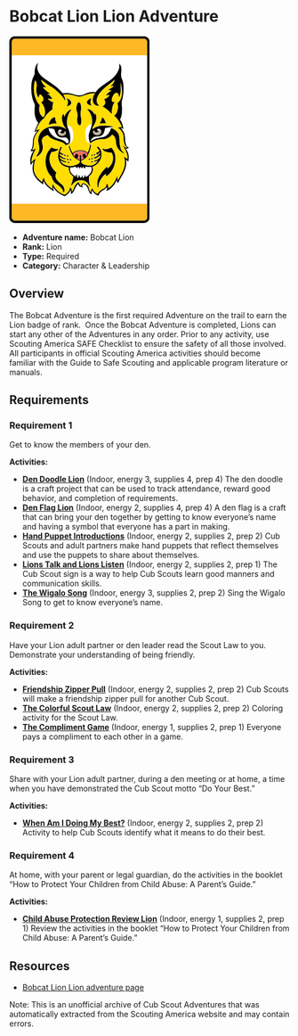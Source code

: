 # Bobcat Lion Lion Adventure

![Bobcat Lion Lion adventure belt loop](images/bobcat-lion.jpg)

- **Adventure name:** Bobcat Lion
- **Rank:** Lion
- **Type:** Required
- **Category:** Character & Leadership

## Overview

The Bobcat Adventure is the first required Adventure on the trail to earn the Lion badge of rank.  Once the Bobcat Adventure is completed, Lions can start any other of the Adventures in any order. Prior to any activity, use Scouting America SAFE Checklist to ensure the safety of all those involved. All participants in official Scouting America activities should become familiar with the Guide to Safe Scouting and applicable program literature or manuals.

## Requirements

### Requirement 1

Get to know the members of your den.

**Activities:**

- **[Den Doodle Lion](https://www.scouting.org/cub-scout-activities/den-doodle-lion/)** (Indoor, energy 3, supplies 4, prep 4)
  The den doodle is a craft project that can be used to track attendance, reward good behavior, and completion of requirements.
- **[Den Flag Lion](https://www.scouting.org/cub-scout-activities/den-flag-lion/)** (Indoor, energy 2, supplies 4, prep 4)
  A den flag is a craft that can bring your den together by getting to know everyone’s name and having a symbol that everyone has a part in making.
- **[Hand Puppet Introductions](https://www.scouting.org/cub-scout-activities/hand-puppet-introductions/)** (Indoor, energy 2, supplies 2, prep 2)
  Cub Scouts and adult partners make hand puppets that reflect themselves and use the puppets to share about themselves.
- **[Lions Talk and Lions Listen](https://www.scouting.org/cub-scout-activities/lions-talk-and-lions-listen/)** (Indoor, energy 2, supplies 2, prep 1)
  The Cub Scout sign is a way to help Cub Scouts learn good manners and communication skills.
- **[The Wigalo Song](https://www.scouting.org/cub-scout-activities/the-wigalo-song/)** (Indoor, energy 3, supplies 2, prep 2)
  Sing the Wigalo Song to get to know everyone’s name.

### Requirement 2

Have your Lion adult partner or den leader read the Scout Law to you. Demonstrate your understanding of being friendly.

**Activities:**

- **[Friendship Zipper Pull](https://www.scouting.org/cub-scout-activities/friendship-zipper-pull/)** (Indoor, energy 2, supplies 2, prep 2)
  Cub Scouts will make a friendship zipper pull for another Cub Scout.
- **[The Colorful Scout Law](https://www.scouting.org/cub-scout-activities/the-colorful-scout-law/)** (Indoor, energy 2, supplies 2, prep 2)
  Coloring activity for the Scout Law.
- **[The Compliment Game](https://www.scouting.org/cub-scout-activities/the-compliment-game/)** (Indoor, energy 1, supplies 2, prep 1)
  Everyone pays a compliment to each other in a game.

### Requirement 3

Share with your Lion adult partner, during a den meeting or at home, a time when you have demonstrated the Cub Scout motto “Do Your Best.”

**Activities:**

- **[When Am I Doing My Best?](https://www.scouting.org/cub-scout-activities/when-am-i-doing-my-best/)** (Indoor, energy 2, supplies 2, prep 2)
  Activity to help Cub Scouts identify what it means to do their best.

### Requirement 4

At home, with your parent or legal guardian, do the activities in the booklet “How to Protect Your Children from Child Abuse: A Parent’s Guide.”

**Activities:**

- **[Child Abuse Protection Review Lion](https://www.scouting.org/cub-scout-activities/child-abuse-protection-review-lion/)** (Indoor, energy 1, supplies 2, prep 1)
  Review the activities in the booklet “How to Protect Your Children from Child Abuse: A Parent’s Guide.”


## Resources

- [Bobcat Lion Lion adventure page](https://www.scouting.org/cub-scout-adventures/bobcat-lion/)

Note: This is an unofficial archive of Cub Scout Adventures that was automatically extracted from the Scouting America website and may contain errors.